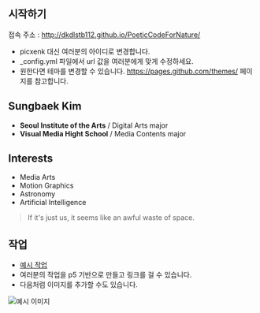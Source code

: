 ## 시작하기

접속 주소 : <http://dkdlstb112.github.io/PoeticCodeForNature/>
 * picxenk 대신 여러분의 아이디로 변경합니다.
 * \_config.yml 파일에서 url 값을 여러분에게 맞게 수정하세요.
 * 원한다면 테마를 변경할 수 있습니다. <https://pages.github.com/themes/> 페이지를 참고합니다.


## Sungbaek Kim
 * **Seoul Institute of the Arts** / Digital Arts major
 * **Visual Media Hight School** / Media Contents major

## Interests
 * Media Arts
 * Motion Graphics
 * Astronomy
 * Artificial Intelligence

 > If it's just us, it seems like an awful waste of space.

## 작업
 * [예시 작업](./example/)
 * 여러분의 작업을 p5 기반으로 만들고 링크를 걸 수 있습니다.
 * 다음처럼 이미지를 추가할 수도 있습니다.

 ![예시 이미지](./example_img.png)
